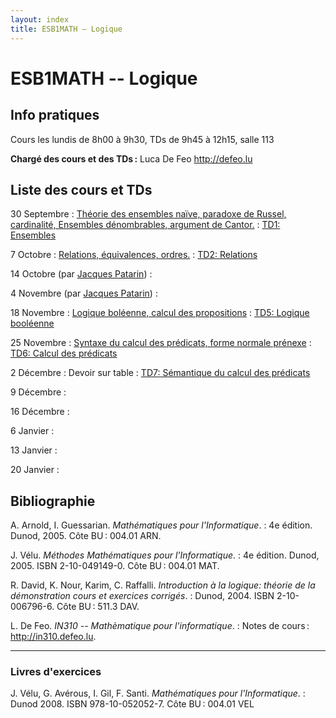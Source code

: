 ```yaml
---
layout: index
title: ESB1MATH – Logique
---
```


# ESB1MATH -- Logique

## Info pratiques

Cours les lundis de 8h00 à 9h30, TDs de 9h45 à 12h15, salle 113

**Chargé des cours et des TDs :** Luca De Feo <http://defeo.lu>


## Liste des cours et TDs

30 Septembre
: [Théorie des ensembles naïve, paradoxe de Russel, cardinalité, Ensembles dénombrables, argument de Cantor.](theorie-des-ensembles)
: [TD1: Ensembles](td1-ensembles)

7 Octobre
: [Relations, équivalences, ordres.](relations-equivalences-ordres)
: [TD2: Relations](td2-relations)

14 Octobre (par [Jacques Patarin][jacques])
: 

4 Novembre (par [Jacques Patarin][jacques])
: 

18 Novembre
: [Logique boléenne, calcul des propositions](calcul-des-propositions)
: [TD5: Logique booléenne](td5-boole)

25 Novembre
: [Syntaxe du calcul des prédicats, forme normale prénexe](calcul-des-prédicats)
: [TD6: Calcul des prédicats](td6-predicats) 

2 Décembre
: Devoir sur table
: [TD7: Sémantique du calcul des prédicats](td7-modeles)

9 Décembre
: 

16 Décembre
: 

6 Janvier
: 

13 Janvier
: 

20 Janvier
: 


## Bibliographie

A. Arnold, I. Guessarian. *Mathématiques pour l'Informatique*.
: 4e édition. Dunod, 2005. Côte BU : 004.01 ARN.

J. Vélu. *Méthodes Mathématiques pour l'Informatique*.
: 4e édition. Dunod, 2005. ISBN 2-10-049149-0. Côte BU : 004.01 MAT.

R. David, K. Nour, Karim, C. Raffalli. *Introduction à la logique: théorie de la démonstration cours et exercices corrigés*.
: Dunod, 2004. ISBN 2-10-006796-6. Côte BU : 511.3 DAV.

L. De Feo. *IN310 -- Mathèmatique pour l'informatique*.
: Notes de cours : <http://in310.defeo.lu>.

---

### Livres d'exercices

J. Vélu, G. Avérous, I. Gil, F. Santi. *Mathématiques pour l'Informatique*.
: Dunod 2008. ISBN 978-10-052052-7. Côte BU : 004.01 VEL




[jacques]: http://www.prism.uvsq.fr/~jap/ "Home page de Jacques Patarin"
